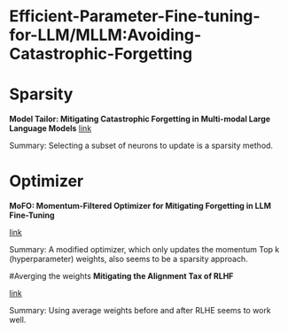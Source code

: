 # Efficient-Parameter-Fine-tuning-for-LLM/MLLM:Avoiding-Catastrophic-Forgetting


# Sparsity
**Model Tailor: Mitigating Catastrophic Forgetting in
 Multi-modal Large Language Models**
 [link](https://arxiv.org/pdf/2402.12048)
 
Summary: Selecting a subset of neurons to update is a sparsity method.
 
# Optimizer

**MoFO: Momentum-Filtered Optimizer for Mitigating Forgetting in LLM Fine-Tuning**

[link](https://arxiv.org/pdf/2407.20999)

Summary: A modified optimizer, which only updates the momentum Top k (hyperparameter) weights, also seems to be a sparsity approach.

#Averging the weights
**Mitigating the Alignment Tax of RLHF**

[link](https://arxiv.org/pdf/2309.06256)

Summary: Using average weights before and after RLHE seems to work well.
